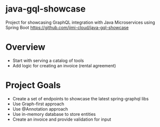 # java-gql-showcase
Project for showcasing GraphQL integration with Java Microservices using Spring Boot
https://github.com/jimi-cloud/java-gql-showcase

# Overview
- Start with serving a catalog of tools
- Add logic for creating an invoice (rental agreement)

# Project Goals
- Create a set of endpoints to showcase the latest spring-graphql libs
- Use Graph-first approach
- Use @Annotation approach
- Use in-memory database to store entities
- Create an invoice and provide validation for input